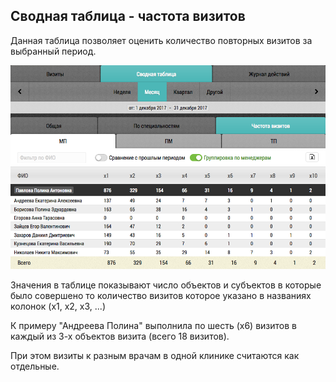 ## Сводная таблица - частота визитов

Данная таблица позволяет оценить количество повторных визитов за выбранный период.

![](../images/reports-summary-frequency.png) 

Значения в таблице показывают число объектов и субъектов в которые было совершено то количество визитов которое указано в названиях колонок (x1, x2, x3, ...)

К примеру "Андреева Полина" выполнила по шесть (x6) визитов в каждый из 3-х объектов визита (всего 18 визитов).

При этом визиты к разным врачам в одной клинике считаются как отдельные.